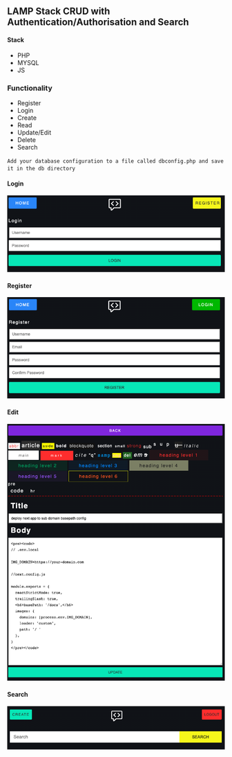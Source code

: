 ## LAMP Stack CRUD with Authentication/Authorisation and Search

#### Stack
- PHP
- MYSQL
- JS

### Functionality

- Register
- Login
- Create
- Read
- Update/Edit
- Delete
- Search

`Add your database configuration to a file called dbconfig.php and save it in the db directory`

#### Login
![Preview](https://github.com/matthew-via-music/codesearch/raw/main/preview/login.png)
#### Register
![Preview](https://github.com/matthew-via-music/codesearch/raw/main/preview/register.png)
#### Edit
![Preview](https://github.com/matthew-via-music/codesearch/raw/main/preview/edit.png)
#### Search
![Preview](https://github.com/matthew-via-music/codesearch/raw/main/preview/search.png)